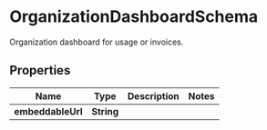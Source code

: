 

# OrganizationDashboardSchema

Organization dashboard for usage or invoices.

## Properties

| Name | Type | Description | Notes |
|------------ | ------------- | ------------- | -------------|
|**embeddableUrl** | **String** |  |  |



